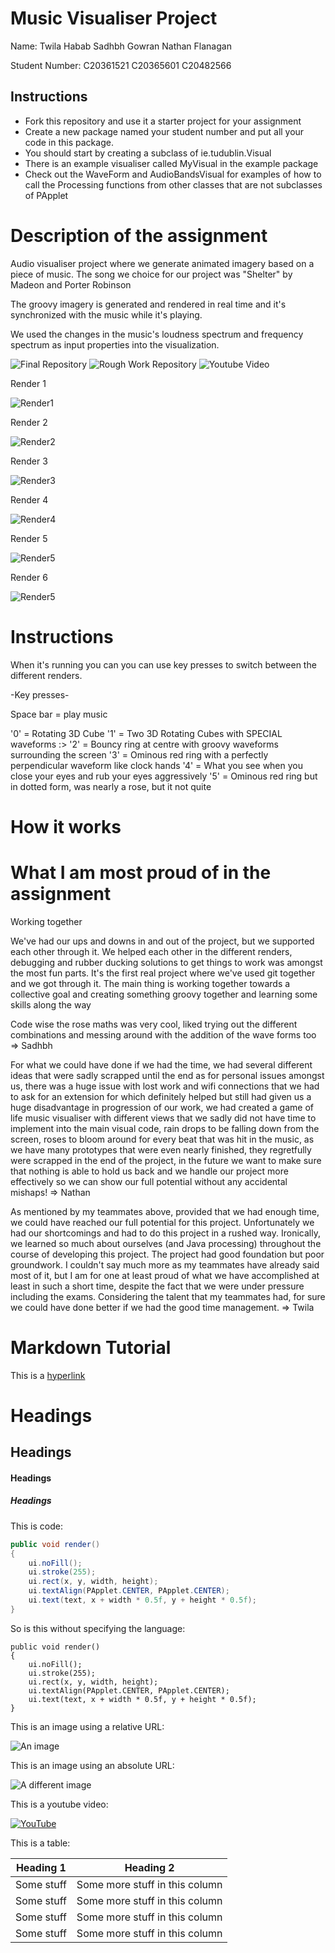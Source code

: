 # Music Visualiser Project

Name: 
Twila Habab
Sadhbh Gowran
Nathan Flanagan

Student Number: 
C20361521
C20365601
C20482566

## Instructions
- Fork this repository and use it a starter project for your assignment
- Create a new package named your student number and put all your code in this package.
- You should start by creating a subclass of ie.tudublin.Visual
- There is an example visualiser called MyVisual in the example package
- Check out the WaveForm and AudioBandsVisual for examples of how to call the Processing functions from other classes that are not subclasses of PApplet

# Description of the assignment

Audio visualiser project where we generate animated imagery based on a piece of music.
The song we choice for our project was "Shelter" by Madeon and Porter Robinson

The groovy imagery is generated and rendered in real time and it's synchronized with the music while it's playing.

We used the changes in the music's loudness spectrum and frequency spectrum as input properties into the visualization.


![Final Repository](https://github.com/Hyper-TH/MusicVisuals)
![Rough Work Repository](https://github.com/Hyper-TH/Hypers_OOP)
![Youtube Video](https://youtu.be/N7JQ1db4aBM)

Render 1

![Render1](images/image1.png)

Render 2

![Render2](images/image2.png)

Render 3

![Render3](images/image3.png)

Render 4

![Render4](images/image4.png)

Render 5

![Render5](images/image5.png)

Render 6

![Render5](images/image6.png)
# Instructions

When it's running you can you can use key presses to switch between the different renders.

-Key presses-

Space bar = play music

'0' = Rotating 3D Cube
'1' = Two 3D Rotating Cubes with SPECIAL waveforms :>
'2' = Bouncy ring at centre with groovy waveforms surrounding the screen
'3' = Ominous red ring with a perfectly perpendicular waveform like clock hands
'4' = What you see when you close your eyes and rub your eyes aggressively
'5' = Ominous red ring but in dotted form, was nearly a rose, but it not quite


# How it works



# What I am most proud of in the assignment
Working together

We've had our ups and downs in and out of the project, but we supported each other through it. 
We helped each other in the different renders, debugging and rubber ducking solutions to get things to work was amongst the most fun parts. 
It's the first real project where we've used git together and we got through it. 
The main thing is working together towards a collective goal and creating something groovy together and learning some skills along the way

Code wise the rose maths was very cool, liked trying out the different combinations and messing around with the addition of the wave forms too
=> Sadhbh

For what we could have done if we had the time, we had several different ideas that were sadly scrapped until the end as for personal issues amongst us, there was a huge issue with lost work and wifi connections that we had to ask for an extension for which definitely helped but still had given us a huge disadvantage in progression of our work, we had created a game of life music visualiser with different views that we sadly did not have time to implement into the main visual code, rain drops to be falling down from the screen, roses to bloom around for every beat that was hit in the music, as we have many prototypes that were even nearly finished, they regretfully were scrapped in the end of the project, in the future we want to make sure that nothing is able to hold us back and we handle our project more effectively so we can show our full potential without any accidental mishaps!
=> Nathan

As mentioned by my teammates above, provided that we had enough time, we could have reached our full potential for this project. Unfortunately we had our shortcomings and had to do this project in a rushed way. Ironically, we learned so much about ourselves (and Java processing) throughout the course of developing this project. The project had good foundation but poor groundwork. I couldn't say much more as my teammates have already said most of it, but I am for one at least proud of what we have accomplished at least in such a short time, despite the fact that we were under pressure including the exams. Considering the talent that my teammates had, for sure we could have done better if we had the good time management.
=> Twila

# Markdown Tutorial



This is a [hyperlink](http://bryanduggan.org)

# Headings
## Headings
#### Headings
##### Headings

This is code:

```Java
public void render()
{
	ui.noFill();
	ui.stroke(255);
	ui.rect(x, y, width, height);
	ui.textAlign(PApplet.CENTER, PApplet.CENTER);
	ui.text(text, x + width * 0.5f, y + height * 0.5f);
}
```

So is this without specifying the language:

```
public void render()
{
	ui.noFill();
	ui.stroke(255);
	ui.rect(x, y, width, height);
	ui.textAlign(PApplet.CENTER, PApplet.CENTER);
	ui.text(text, x + width * 0.5f, y + height * 0.5f);
}
```

This is an image using a relative URL:

![An image](images/p8.png)

This is an image using an absolute URL:

![A different image](https://bryanduggandotorg.files.wordpress.com/2019/02/infinite-forms-00045.png?w=595&h=&zoom=2)

This is a youtube video:

[![YouTube](http://img.youtube.com/vi/J2kHSSFA4NU/0.jpg)](https://www.youtube.com/watch?v=J2kHSSFA4NU)

This is a table:

| Heading 1 | Heading 2 |
|-----------|-----------|
|Some stuff | Some more stuff in this column |
|Some stuff | Some more stuff in this column |
|Some stuff | Some more stuff in this column |
|Some stuff | Some more stuff in this column |

